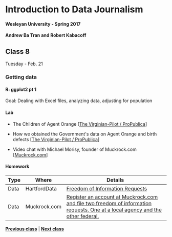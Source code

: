 # Introduction to Data Journalism
  
#### Wesleyan University - Spring 2017
  
**Andrew Ba Tran and Robert Kabacoff**
  
## Class 8
Tuesday - Feb. 21
                             
### Getting data
                             
#### R: ggplot2 pt 1
                             
Goal: Dealing with Excel files, analyzing data, adjusting for population
                             
#### Lab

    
* The Children of Agent Orange [[The Virginian-Pilot / ProPublica](https://www.propublica.org/article/the-children-of-agent-orange)]

* How we obtained the Government's data on Agent Orange and birth defects [[The Virginian-Pilot / ProPublica](https://www.propublica.org/article/children-of-agent-orange-editors-note)]

* Video chat with Michael Morisy, founder of Muckrock.com [[Muckrock.com](http://www.muckrock.com)]

#### Homework
                          
|Type|Where|Details|
|---|---|---|
|Data|HartfordData|[Freedom of Information Requests](https://data.hartford.gov/Community/Freedom-of-Information-Requests/syjv-fm5n/data)|
|Data|Muckrock.com|[Register an account at Muckrock.com and file two freedom of information requests. One at a local agency and the other federal.](https://www.muckrock.com/)|
                   
**[Previous class](class7.md)** | **[Next class](class9.md)**
